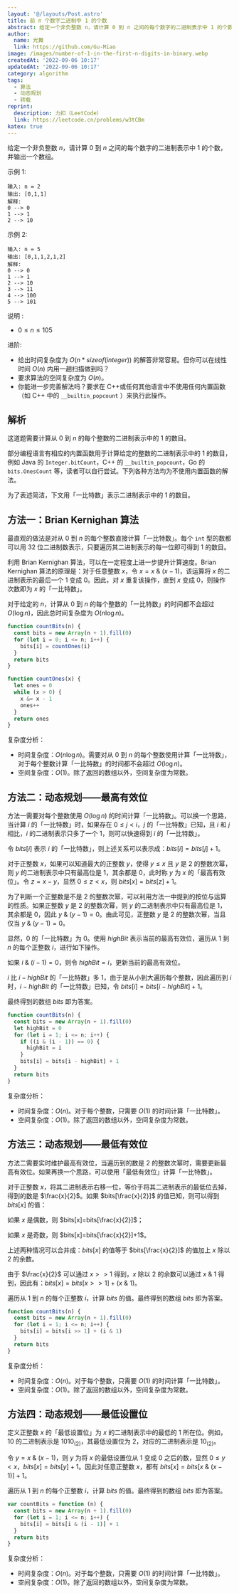 ```yaml
---
layout: '@/layouts/Post.astro'
title: 前 n 个数字二进制中 1 的个数
abstract: 给定一个非负整数 n，请计算 0 到 n 之间的每个数字的二进制表示中 1 的个数，并输出一个数组。
author:
  name: 光舞
  link: https://github.com/Gu-Miao
image: /images/number-of-1-in-the-first-n-digits-in-binary.webp
createdAt: '2022-09-06 10:17'
updatedAt: '2022-09-06 10:17'
category: algorithm
tags:
  - 算法
  - 动态规划
  - 转载
reprint:
  description: 力扣（LeetCode）
  link: https://leetcode.cn/problems/w3tCBm
katex: true
---
```


给定一个非负整数 $n$，请计算 $0$ 到 $n$ 之间的每个数字的二进制表示中 $1$ 的个数，并输出一个数组。

示例 1:

```
输入: n = 2
输出: [0,1,1]
解释:
0 --> 0
1 --> 1
2 --> 10
```

示例 2:

```
输入: n = 5
输出: [0,1,1,2,1,2]
解释:
0 --> 0
1 --> 1
2 --> 10
3 --> 11
4 --> 100
5 --> 101
```

说明 :

- $0 \le n \le 105$

进阶:

- 给出时间复杂度为 $O(n*sizeof(integer))$ 的解答非常容易。但你可以在线性时间 $O(n)$ 内用一趟扫描做到吗？
- 要求算法的空间复杂度为 $O(n)$。
- 你能进一步完善解法吗？要求在 C++或任何其他语言中不使用任何内置函数（如 C++ 中的 `__builtin_popcount` ）来执行此操作。

## 解析

这道题需要计算从 $0$ 到 $n$ 的每个整数的二进制表示中的 $1$ 的数目。

部分编程语言有相应的内置函数用于计算给定的整数的二进制表示中的 $1$ 的数目，例如 Java 的 `Integer.bitCount`，C++ 的 `__builtin_popcount`，Go 的 `bits.OnesCount` 等，读者可以自行尝试。下列各种方法均为不使用内置函数的解法。

为了表述简洁，下文用「一比特数」表示二进制表示中的 $1$ 的数目。

## 方法一：Brian Kernighan 算法

最直观的做法是对从 $0$ 到 $n$ 的每个整数直接计算「一比特数」。每个 `int` 型的数都可以用 32 位二进制数表示，只要遍历其二进制表示的每一位即可得到 $1$ 的数目。

利用 Brian Kernighan 算法，可以在一定程度上进一步提升计算速度。Brian Kernighan 算法的原理是：对于任意整数 $x$，令 $x=x~\&~(x-1)$，该运算将 $x$ 的二进制表示的最后一个 $1$ 变成 $0$。因此，对 $x$ 重复该操作，直到 $x$ 变成 $0$，则操作次数即为 $x$ 的「一比特数」。

对于给定的 $n$，计算从 $0$ 到 $n$ 的每个整数的「一比特数」的时间都不会超过 $O(\log n)$，因此总时间复杂度为 $O(n \log n)$。

```js
function countBits(n) {
  const bits = new Array(n + 1).fill(0)
  for (let i = 0; i <= n; i++) {
    bits[i] = countOnes(i)
  }
  return bits
}

function countOnes(x) {
  let ones = 0
  while (x > 0) {
    x &= x - 1
    ones++
  }
  return ones
}
```

复杂度分析：

- 时间复杂度：$O(n \log n)$。需要对从 $0$ 到 $n$ 的每个整数使用计算「一比特数」，对于每个整数计算「一比特数」的时间都不会超过 $O(\log n)$。
- 空间复杂度：$O(1)$。除了返回的数组以外，空间复杂度为常数。

## 方法二：动态规划——最高有效位

方法一需要对每个整数使用 $O(\log n)$ 的时间计算「一比特数」。可以换一个思路，当计算 $i$ 的「一比特数」时，如果存在 $0 \le j < i$，$j$ 的「一比特数」已知，且 $i$ 和 $j$ 相比，$i$ 的二进制表示只多了一个 $1$，则可以快速得到 $i$ 的「一比特数」。

令 $bits[i]$ 表示 $i$ 的「一比特数」，则上述关系可以表示成：$bits[i] = bits[j] + 1$。

对于正整数 $x$，如果可以知道最大的正整数 $y$，使得 $y \le x$ 且 $y$ 是 $2$ 的整数次幂，则 $y$ 的二进制表示中只有最高位是 $1$，其余都是 $0$，此时称 $y$ 为 $x$ 的「最高有效位」。令 $z=x-y$，显然 $0 \le z<x$，则 $bits[x]=bits[z]+1$。

为了判断一个正整数是不是 $2$ 的整数次幂，可以利用方法一中提到的按位与运算的性质。如果正整数 $y$ 是 $2$ 的整数次幂，则 $y$ 的二进制表示中只有最高位是 $1$，其余都是 $0$，因此 $y~\&~(y-1)=0$。由此可见，正整数 $y$ 是 $2$ 的整数次幂，当且仅当 $y~\&~(y-1)=0$。

显然，$0$ 的「一比特数」为 $0$。使用 $highBit$ 表示当前的最高有效位，遍历从 $1$ 到 $n$ 的每个正整数 $i$，进行如下操作。

如果 $i~\&~(i-1)=0$，则令 $highBit=i$，更新当前的最高有效位。

$i$ 比 $i-highBit$ 的「一比特数」多 $1$，由于是从小到大遍历每个整数，因此遍历到 $i$ 时，$i-highBit$ 的「一比特数」已知，令 $bits[i]=bits[i-highBit]+1$。

最终得到的数组 $bits$ 即为答案。

```js
function countBits(n) {
  const bits = new Array(n + 1).fill(0)
  let highBit = 0
  for (let i = 1; i <= n; i++) {
    if ((i & (i - 1)) == 0) {
      highBit = i
    }
    bits[i] = bits[i - highBit] + 1
  }
  return bits
}
```

复杂度分析：

- 时间复杂度：$O(n)$。对于每个整数，只需要 $O(1)$ 的时间计算「一比特数」。
- 空间复杂度：$O(1)$。除了返回的数组以外，空间复杂度为常数。

## 方法三：动态规划——最低有效位

方法二需要实时维护最高有效位，当遍历到的数是 $2$ 的整数次幂时，需要更新最高有效位。如果再换一个思路，可以使用「最低有效位」计算「一比特数」。

对于正整数 $x$，将其二进制表示右移一位，等价于将其二进制表示的最低位去掉，得到的数是 $\frac{x}{2}$。如果 $bits[\frac{x}{2}]$ 的值已知，则可以得到 $bits[x]$ 的值：

如果 $x$ 是偶数，则 $bits[x]=bits[\frac{x}{2}]$；

如果 $x$ 是奇数，则 $bits[x]=bits[\frac{x}{2}]+1$。

上述两种情况可以合并成：$bits[x]$ 的值等于 $bits[\frac{x}{2}]$ 的值加上 $x$ 除以 $2$ 的余数。

由于 $\frac{x}{2}$ 可以通过 $x>>1$ 得到，$x$ 除以 $2$ 的余数可以通过 $x~\&~1$ 得到，因此有：$bits[x]=bits[x>>1]+(x~\&~1)$。

遍历从 $1$ 到 $n$ 的每个正整数 $i$，计算 $bits$ 的值。最终得到的数组 $bits$ 即为答案。

```js
function countBits(n) {
  const bits = new Array(n + 1).fill(0)
  for (let i = 1; i <= n; i++) {
    bits[i] = bits[i >> 1] + (i & 1)
  }
  return bits
}
```

复杂度分析：

- 时间复杂度：$O(n)$。对于每个整数，只需要 $O(1)$ 的时间计算「一比特数」。
- 空间复杂度：$O(1)$。除了返回的数组以外，空间复杂度为常数。

## 方法四：动态规划——最低设置位

定义正整数 $x$ 的「最低设置位」为 $x$ 的二进制表示中的最低的 $1$ 所在位。例如，10 的二进制表示是 $1010_{(2)}$，其最低设置位为 $2$，对应的二进制表示是 $10_{(2)}$。

令 $y=x~\&~(x-1)$，则 $y$ 为将 $x$ 的最低设置位从 $1$ 变成 $0$ 之后的数，显然 $0 \le y<x$，$bits[x]=bits[y]+1$。因此对任意正整数 $x$，都有 $bits[x]=bits[x~\&~(x-1)]+1$。

遍历从 $1$ 到 $n$ 的每个正整数 $i$，计算 $bits$ 的值。最终得到的数组 $bits$ 即为答案。

```js
var countBits = function (n) {
  const bits = new Array(n + 1).fill(0)
  for (let i = 1; i <= n; i++) {
    bits[i] = bits[i & (i - 1)] + 1
  }
  return bits
}
```

复杂度分析：

- 时间复杂度：$O(n)$。对于每个整数，只需要 $O(1)$ 的时间计算「一比特数」。
- 空间复杂度：$O(1)$。除了返回的数组以外，空间复杂度为常数。
